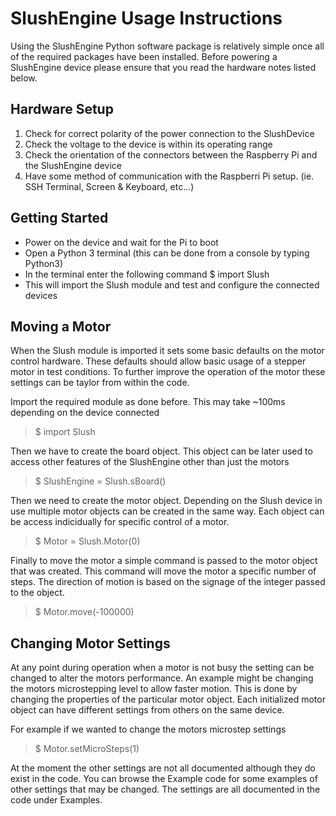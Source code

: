 SlushEngine Usage Instructions
==============================

Using the SlushEngine Python software package is relatively simple once all of the required packages have been installed. Before powering a SlushEngine device please ensure that you read the hardware notes listed below.

Hardware Setup
--------------

1. Check for correct polarity of the power connection to the SlushDevice
2. Check the voltage to the device is within its operating range
3. Check the orientation of the connectors between the Raspberry Pi and the SlushEngine device
4. Have some method of communication with the Raspberri Pi setup. (ie. SSH Terminal, Screen & Keyboard, etc...)


Getting Started
---------------

- Power on the device and wait for the Pi to boot
- Open a Python 3 terminal (this can be done from a console by typing Python3)
- In the terminal enter the following command
  $ import Slush
- This will import the Slush module and test and configure the connected devices

Moving a Motor
--------------

When the Slush module is imported it sets some basic defaults on the motor control hardware. These defaults should allow basic usage of a stepper motor in test conditions. To further improve the operation of the motor these settings can be taylor from within the code.

Import the required module as done before. This may take ~100ms depending on the device connected

> $ import Slush

Then we have to create the board object. This object can be later used to access other features of the SlushEngine other than just the motors

> $ SlushEngine = Slush.sBoard()

Then we need to create the motor object. Depending on the Slush device in use multiple motor objects can be created in the same way. Each object can be access indicidually for specific control of a motor.

> $ Motor = Slush.Motor(0)

Finally to move the motor a simple command is passed to the motor object that was created. This command will move the motor a specific number of steps. The direction of motion is based on the signage of the integer passed to the object.

> $ Motor.move(-100000)

Changing Motor Settings
-----------------------

At any point during operation when a motor is not busy the setting can be changed to alter the motors performance. An example might be changing the motors microstepping level to allow faster motion. This is done by changing the properties of the particular motor object. Each initialized motor object can have different settings from others on the same device.

For example if we wanted to change the motors microstep settings

> $ Motor.setMicroSteps(1)

At the moment the other settings are not all documented although they do exist in the code. You can browse the Example code for some examples of other settings that may be changed. The settings are all documented in the code under Examples.
